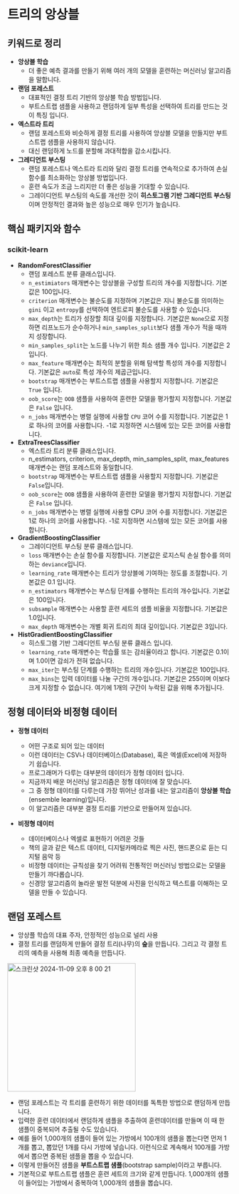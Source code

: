 # 트리의 앙상블

## 키워드로 정리

- **앙상블 학습**
    - 더 좋은 예측 결과를 만들기 위해 여러 개의 모델을 훈련하는 머신러닝 알고리즘을 말합니다.
- **랜덤 포레스트**
    - 대표적인 결정 트리 기반의 앙상블 학습 방법입니다.
    - 부트스트랩 샘플을 사용하고 랜덤하게 일부 특성을 선택하여 트리를 만드는 것이 특징 입니다.
- **엑스트라 트리**
    - 랜덤 포레스트와 비슷하게 결정 트리를 사용하여 앙상블 모델을 만들지만 부트스트랩 샘플을 사용하지 않습니다. 
    - 대신 랜덤하게 노드를 분할해 과대적합을 감소시킵니다.
- **그레디언트 부스팅**
    - 랜덤 포레스트나 엑스트라 트리와 달리 결정 트리를 연속적으로 추가하여 손실 함수를 최소화하는 앙상블 방법입니다. 
    - 훈련 속도가 조금 느리지만 더 좋은 성능을 기대할 수 있습니다. 
    - 그레이디언트 부스팅의 속도를 개선한 것이 **히스토그램 기반 그레디언트 부스팅**이며 안정적인 결과와 높은 성능으로 매우 인기가 높습니다.

## 핵심 패키지와 함수
### scikit-learn
- **RandomForestClassifier**
    - 랜덤 포레스트 분류 클래스입니다.
    - `n_estimiators` 매개변수는 앙상블을 구성할 트리의 개수를 지정합니다. 기본값은 100입니다.
    - `criterion` 매개변수는 불순도를 지정하며 기본값은 지니 불순도를 의미하는 `gini` 이고 `entropy`를 선택하여 엔트로피 불순도를 사용할 수 있습니다.
    - `max_depth`는 트리가 성장할 최대 깊이를 지정합니다. 기본값은 `None`으로 지정하면 리프노드가 순수하거나 `min_samples_split`보다 샘플 개수가 적을 때까지 성장합니다.
    - `min_samples_split`는 노드를 나누기 위한 최소 샘플 개수 입니다. 기본값은 2입니다. 
    - `max_feature` 매개변수는 최적의 분할을 위해 탐색할 특성의 개수를 지정합니다. 기본값은 `auto`로 특성 개수의 제곱근입니다.
    - `bootstrap` 매개변수는 부트스트랩 샘플을 사용할지 지정합니다. 기본값은 `True` 입니다.
    - `oob_score`는 `OOB` 샘플을 사용하여 훈련한 모델을 평가할지 지정합니다. 기본값은 `False` 입니다. 
    - `n_jobs` 매개변수는 병렬 실행에 사용할 `CPU` 코어 수를 지정합니다. 기본값은 1로 하나의 코어를 사용합니다. -1로 지정하면 시스템에 있는 모든 코어를 사용합니다.
- **ExtraTreesClassifier**
    - 엑스트라 트리 분류 클래스입니다.
    - n_estimators, criterion, max_depth, min_samples_split, max_features 매개변수는 랜덤 포레스트와 동일합니다.
    - `bootstrap` 매개변수는 부트스트랩 샘플을 사용할지 지정합니다. 기본값은 `False`입니다. 
    - `oob_score`는 `OOB` 샘플을 사용하여 훈련한 모델을 평가할지 지정합니다. 기본값은 `False` 입니다. 
    - `n_jobs` 매개변수는 병렬 실행에 사용할 CPU 코어 수를 지정합니다. 기본값은 1로 하나의 코어를 사용합니다. -1로 지정하면 시스템에 있는 모든 코어를 사용합니다.
- **GradientBoostingClassifier**
    - 그레이디언트 부스팅 분류 클래스입니다.
    - `loss` 매개변수는 손실 함수를 지정합니다. 기본값은 로지스틱 손실 함수를 의미하는 `deviance`입니다. 
    - `learning_rate` 매개변수는 트리가 앙상블에 기여하는 정도를 조절합니다. 기본값은 0.1 입니다.
    - `n_estimators` 매개변수는 부스팅 단계를 수행하는 트리의 개수입니다. 기본값은 100입니다.
    - `subsample` 매개변수는 사용할 훈련 세트의 샘플 비율을 지정합니다. 기본값은 1.0입니다.
    - `max_depth` 매개변수는 개별 회귀 트리의 최대 깊이입니다. 기본값은 3입니다.
- **HistGradientBoostingClassifier**
    - 히스토그램 기반 그레디언트 부스팅 분류 클래스 입니다.
    - `learning_rate` 매개변수는 학습률 또는 감쇠율이라고 합니다. 기본값은 0.1이며 1.0이면 감쇠가 전혀 없습니다.
    - `max_iter`는 부스팅 단계를 수행하는 트리의 개수입니다. 기본값은 100입니다.
    - `max_bins`는 입력 데이터를 나눌 구간의 개수입니다. 기본값은 255이며 이보다 크게 지정할 수 없습니다. 여기에 1개의 구간이 누락된 값을 위해 추가됩니다.


## 정형 데이터와 비정형 데이터
- **정형 데이터** 
    - 어떤 구조로 되어 있는 데이터
    - 이런 데이터는 CSV나 데이터베이스(Database), 혹은 엑셀(Excel)에 저장하기 쉽습니다.
    - 프로그래머가 다루는 대부분의 데이터가 정형 데이터 입니다.
    - 지금까지 배운 머신러닝 알고리즘은 정형 데이터에 잘 맞습니다.
    - 그 중 정형 데이터를 다루는데 가장 뛰어난 성과를 내는 알고리즘이 **앙상블 학습**(ensemble learning)입니다. 
    - 이 알고리즘은 대부분 결정 트리를 기반으로 만들어져 있습니다. 

- **비정형 데이터**
    - 데이터베이스나 엑셀로 표현하기 어려운 것들
    - 책의 글과 같은 텍스트 데이터, 디지털카메라로 찍은 사진, 핸드폰으로 듣는 디지털 음악 등
    - 비정형 데이터는 규칙성을 찾기 어려워 전통적인 머신러닝 방법으로는 모델을 만들기 까다롭습니다.
    - 신경망 알고리즘의 놀라운 발전 덕분에 사진을 인식하고 텍스트를 이해하는 모델을 만들 수 있습니다.
 
## 랜덤 포레스트
- 앙상플 학습의 대표 주자, 안정적인 성능으로 널리 사용
- 결정 트리를 랜덤하게 만들어 결정 트리(나무)의 **숲**을 만듭니다. 그리고 각 결정 트리의 예측을 사용해 최종 예측을 만듭니다.

<img width="288" alt="스크린샷 2024-11-09 오후 8 00 21" src="https://github.com/user-attachments/assets/8dd56eaf-fa6c-4077-94c1-a8017ffdcb90">

- 랜덤 포레스트는 각 트리를 훈련하기 위한 데이터를 독특한 방법으로 랜덤하게 만듭니다. 
- 입력한 훈련 데이터에서 랜덤하게 샘플을 추출하여 훈련데이터를 만들며 이 때 한 샘플이 중복되어 추출될 수도 있습니다.
- 예를 들어 1,000개의 샘플이 들어 있는 가방에서 100개의 샘플을 뽑는다면 먼저 1개를 뽑고, 뽑았던 1개를 다시 가방에 넣습니다. 이런식으로 계속해서 100개를 가방에서 뽑으면 중복된 샘플을 뽑을 수 있습니다. 
- 이렇게 만들어진 샘플을 **부트스트랩 샘플**(bootstrap sample)이라고 부릅니다. 
- 기본적으로 부트스트랩 샘플은 훈련 세트의 크기와 같게 만듭니다. 1,000개의 샘플이 들어있는 가방에서 중복하여 1,000개의 샘플을 뽑습니다.



